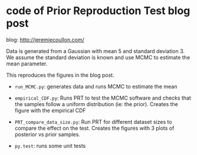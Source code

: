 # code of Prior Reproduction Test blog post

blog: http://jeremiecoullon.com/


Data is generated from a Gaussian with mean 5 and standard deviation 3. We assume the standard deviation is known and use MCMC to estimate the mean parameter.

This reproduces the figures in the blog post.

- `run_MCMC.py`: generates data and runs MCMC to estimate the mean

- `empirical_CDF.py`: Runs PRT to test the MCMC software and checks that the samples follow a uniform distribution (ie: the prior). Creates the figure with the empirical CDF

- `PRT_compare_data_size.py`: Run PRT for different dataset sizes to compare the effect on the test. Creates the figures with 3 plots of posterior vs prior samples.

- `py.test`: runs some unit tests
